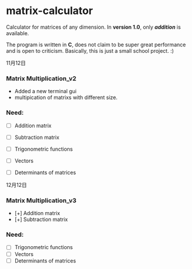 # matrix-calculator

<p>Calculator for matrices of any dimension.
  In <b>version 1.0</b>, only <i><b>addition</b></i> is available.

  The program is written in <b>C</b>, does not claim to be super great performance and is open to criticism. Basically, this is just a small school project. :)</p>
  
11月12日
  ### Matrix Multiplication_v2
- Added a new terminal gui 
- multipication of matrixs with different size.

### Need:
- [ ] Addition matrix
- [ ] Subtraction matrix
- [ ] Trigonometric functions
- [ ] Vectors
- [ ] Determinants of matrices 


12月12日
  ### Matrix Multiplication_v3
- [+] Addition matrix
- [+] Subtraction matrix

### Need:
- [ ] Trigonometric functions
- [ ] Vectors
- [ ] Determinants of matrices 
